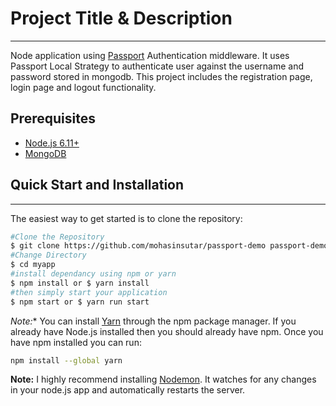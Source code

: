 # Project Title & Description
-------------

Node application using [Passport](http://www.passportjs.org/) Authentication middleware.
It uses Passport Local Strategy to authenticate user against the username and password stored in mongodb.
This project includes the registration page, login page and logout functionality.

Prerequisites
-------------

- [Node.js 6.11+](http://nodejs.org)
- [MongoDB](https://www.mongodb.org/downloads)

## Quick Start and Installation
-------------

The easiest way to get started is to clone the repository:

```bash
#Clone the Repository
$ git clone https://github.com/mohasinsutar/passport-demo passport-demo
#Change Directory
$ cd myapp
#install dependancy using npm or yarn
$ npm install or $ yarn install
#then simply start your application
$ npm start or $ yarn run start
```

*Note:** You can install [Yarn](https://yarnpkg.com) through the npm package manager. If you already have Node.js installed then you should already have npm.
Once you have npm installed you can run:
```bash
npm install --global yarn
```

**Note:** I highly recommend installing [Nodemon](https://github.com/remy/nodemon).
It watches for any changes in your  node.js app and automatically restarts the
server. 

